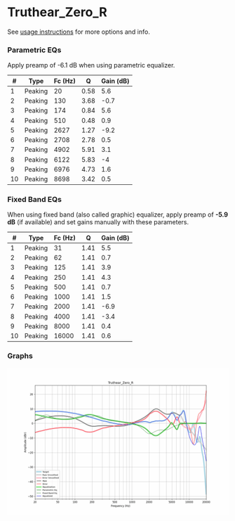 # Truthear_Zero_R
See [usage instructions](https://github.com/jaakkopasanen/AutoEq#usage) for more options and info.

### Parametric EQs
Apply preamp of -6.1 dB when using parametric equalizer.

|   # | Type    |   Fc (Hz) |    Q |   Gain (dB) |
|-----|---------|-----------|------|-------------|
|   1 | Peaking |        20 | 0.58 |         5.6 |
|   2 | Peaking |       130 | 3.68 |        -0.7 |
|   3 | Peaking |       174 | 0.84 |         5.6 |
|   4 | Peaking |       510 | 0.48 |         0.9 |
|   5 | Peaking |      2627 | 1.27 |        -9.2 |
|   6 | Peaking |      2708 | 2.78 |         0.5 |
|   7 | Peaking |      4902 | 5.91 |         3.1 |
|   8 | Peaking |      6122 | 5.83 |        -4   |
|   9 | Peaking |      6976 | 4.73 |         1.6 |
|  10 | Peaking |      8698 | 3.42 |         0.5 |

### Fixed Band EQs
When using fixed band (also called graphic) equalizer, apply preamp of **-5.9 dB** (if available) and set gains manually with these parameters.

|   # | Type    |   Fc (Hz) |    Q |   Gain (dB) |
|-----|---------|-----------|------|-------------|
|   1 | Peaking |        31 | 1.41 |         5.5 |
|   2 | Peaking |        62 | 1.41 |         0.7 |
|   3 | Peaking |       125 | 1.41 |         3.9 |
|   4 | Peaking |       250 | 1.41 |         4.3 |
|   5 | Peaking |       500 | 1.41 |         0.7 |
|   6 | Peaking |      1000 | 1.41 |         1.5 |
|   7 | Peaking |      2000 | 1.41 |        -6.9 |
|   8 | Peaking |      4000 | 1.41 |        -3.4 |
|   9 | Peaking |      8000 | 1.41 |         0.4 |
|  10 | Peaking |     16000 | 1.41 |         0.6 |

### Graphs
![](./Truthear_Zero_R.png)
